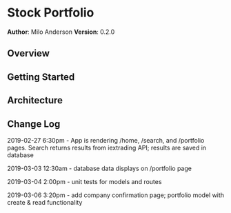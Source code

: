 # Stock Portfolio

**Author**: Milo Anderson
**Version**: 0.2.0

## Overview

## Getting Started

## Architecture

## Change Log
2019-02-27 6:30pm - App is rendering /home, /search, and /portfolio pages. Search returns results from iextrading API; results are saved in database

2019-03-03 12:30am - database data displays on /portfolio page

2019-03-04 2:00pm - unit tests for models and routes

2019-03-06 3:20pm - add company confirmation page; portfolio model with create & read functionality